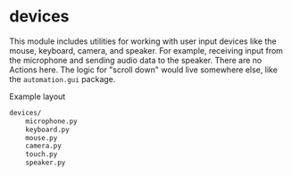 # devices

This module includes utilities for working with user input devices like the mouse, keyboard, camera, and speaker. For example, receiving input from the microphone and sending audio data to the speaker. There are no Actions here. The logic for "scroll down" would live somewhere else, like the `automation.gui` package.

Example layout

```txt
devices/
    microphone.py
    keyboard.py
    mouse.py
    camera.py
    touch.py
    speaker.py
```
